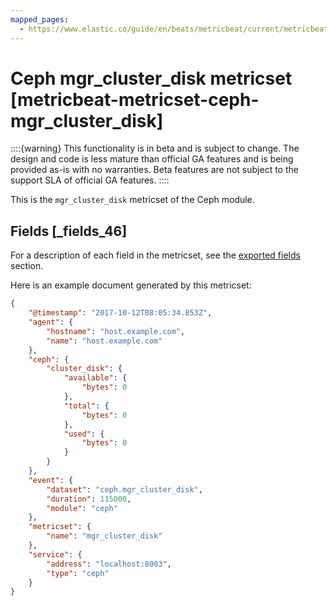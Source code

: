```yaml
---
mapped_pages:
  - https://www.elastic.co/guide/en/beats/metricbeat/current/metricbeat-metricset-ceph-mgr_cluster_disk.html
---
```


# Ceph mgr_cluster_disk metricset [metricbeat-metricset-ceph-mgr_cluster_disk]

::::{warning}
This functionality is in beta and is subject to change. The design and code is less mature than official GA features and is being provided as-is with no warranties. Beta features are not subject to the support SLA of official GA features.
::::


This is the `mgr_cluster_disk` metricset of the Ceph module.

## Fields [_fields_46]

For a description of each field in the metricset, see the [exported fields](/reference/metricbeat/exported-fields-ceph.md) section.

Here is an example document generated by this metricset:

```json
{
    "@timestamp": "2017-10-12T08:05:34.853Z",
    "agent": {
        "hostname": "host.example.com",
        "name": "host.example.com"
    },
    "ceph": {
        "cluster_disk": {
            "available": {
                "bytes": 0
            },
            "total": {
                "bytes": 0
            },
            "used": {
                "bytes": 0
            }
        }
    },
    "event": {
        "dataset": "ceph.mgr_cluster_disk",
        "duration": 115000,
        "module": "ceph"
    },
    "metricset": {
        "name": "mgr_cluster_disk"
    },
    "service": {
        "address": "localhost:8003",
        "type": "ceph"
    }
}
```


